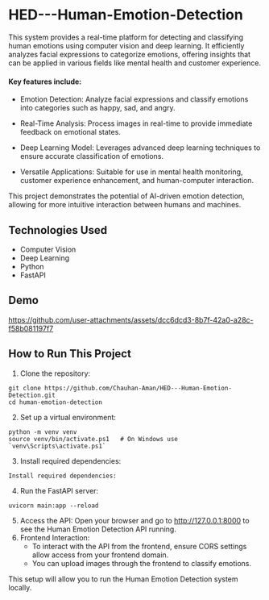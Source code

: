 # HED---Human-Emotion-Detection
  
This system provides a real-time platform for detecting and classifying human emotions using computer vision and deep learning. It efficiently analyzes facial expressions to categorize emotions, offering insights that can be applied in various fields like mental health and customer experience.

#### Key features include:

- Emotion Detection: Analyze facial expressions and classify emotions into categories such as happy, sad, and angry.

- Real-Time Analysis: Process images in real-time to provide immediate feedback on emotional states.

- Deep Learning Model: Leverages advanced deep learning techniques to ensure accurate classification of emotions.

- Versatile Applications: Suitable for use in mental health monitoring, customer experience enhancement, and human-computer interaction.

This project demonstrates the potential of AI-driven emotion detection, allowing for more intuitive interaction between humans and machines.

## Technologies Used
- Computer Vision
- Deep Learning
- Python
- FastAPI

## Demo

https://github.com/user-attachments/assets/dcc6dcd3-8b7f-42a0-a28c-f58b081197f7

## How to Run This Project

1. Clone the repository:
```
git clone https://github.com/Chauhan-Aman/HED---Human-Emotion-Detection.git
cd human-emotion-detection
```
2. Set up a virtual environment:
```
python -m venv venv
source venv/bin/activate.ps1   # On Windows use `venv\Scripts\activate.ps1`
```
3. Install required dependencies:
```
Install required dependencies:
```
4. Run the FastAPI server:
```
uvicorn main:app --reload
```
5. Access the API: Open your browser and go to http://127.0.0.1:8000 to see the Human Emotion Detection API running.
6. Frontend Interaction:
   - To interact with the API from the frontend, ensure CORS settings allow access from your frontend domain.
   - You can upload images through the frontend to classify emotions.

This setup will allow you to run the Human Emotion Detection system locally.
